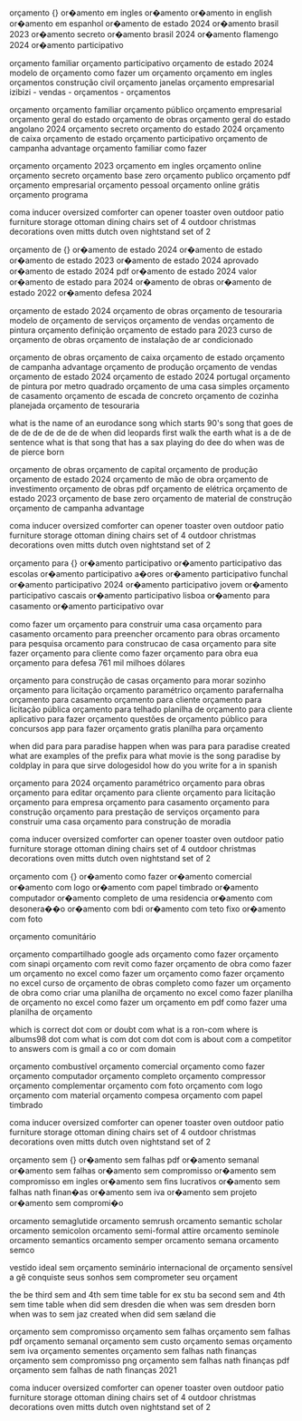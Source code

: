 
 
orçamento
{}
or�amento em ingles
or�amento
or�amento in english
or�amento em espanhol
or�amento de estado 2024
or�amento brasil 2023
or�amento secreto
or�amento brasil 2024
or�amento flamengo 2024
or�amento participativo

orçamento familiar
orçamento participativo
orçamento de estado 2024
modelo de orçamento
como fazer um orçamento
orçamento em ingles
orçamentos construção civil
orçamento janelas
orçamento empresarial
izibizi - vendas - orçamentos - orçamentos

orçamento
orçamento familiar
orçamento público
orçamento empresarial
orçamento geral do estado
orçamento de obras
orçamento geral do estado angolano 2024
orçamento secreto
orçamento do estado 2024
orçamento de caixa
orçamento de estado
orçamento participativo
orçamento de campanha advantage
orçamento familiar como fazer

orçamento
orçamento 2023
orçamento em ingles
orçamento online
orçamento secreto
orçamento base zero
orçamento publico
orçamento pdf
orçamento empresarial
orçamento pessoal
orçamento online grátis
orçamento programa

coma inducer oversized comforter
can opener
toaster oven
outdoor patio furniture
storage ottoman
dining chairs set of 4
outdoor christmas decorations
oven mitts
dutch oven
nightstand set of 2


 
orçamento de
{}
or�amento de estado 2024
or�amento de estado
or�amento de estado 2023
or�amento de estado 2024 aprovado
or�amento de estado 2024 pdf
or�amento de estado 2024 valor
or�amento de estado para 2024
or�amento de obras
or�amento de estado 2022
or�amento defesa 2024

orçamento de estado 2024
orçamento de obras
orçamento de tesouraria
modelo de orçamento de serviços
orçamento de vendas
orçamento de pintura
orçamento definição
orçamento de estado para 2023
curso de orçamento de obras
orçamento de instalação de ar condicionado

orçamento de obras
orçamento de caixa
orçamento de estado
orçamento de campanha advantage
orçamento de produção
orçamento de vendas
orçamento de estado 2024
orçamento de estado 2024 portugal
orçamento de pintura por metro quadrado
orçamento de uma casa simples
orçamento de casamento
orçamento de escada de concreto
orçamento de cozinha planejada
orçamento de tesouraria

what is the name of an eurodance song which starts
90's song that goes de de de de de de de de
when did leopards first walk the earth
what is a de de sentence
what is that song that has a sax playing do dee do
when was de de pierce born

orçamento de obras
orçamento de capital
orçamento de produção
orçamento de estado 2024
orçamento de mão de obra
orçamento de investimento
orçamento de obras pdf
orçamento de elétrica
orçamento de estado 2023
orçamento de base zero
orçamento de material de construção
orçamento de campanha advantage

coma inducer oversized comforter
can opener
toaster oven
outdoor patio furniture
storage ottoman
dining chairs set of 4
outdoor christmas decorations
oven mitts
dutch oven
nightstand set of 2


 
orçamento para
{}
or�amento participativo
or�amento participativo das escolas
or�amento participativo a�ores
or�amento participativo funchal
or�amento participativo 2024
or�amento participativo jovem
or�amento participativo cascais
or�amento participativo lisboa
or�amento para casamento
or�amento participativo ovar

como fazer um orçamento para construir uma casa
orçamento para casamento
orcamento para preencher
orcamento para obras
orcamento para pesquisa
orcamento para construcao de casa
orçamento para site
fazer orçamento para cliente
como fazer orçamento para obra
eua orçamento para defesa 761 mil milhoes dólares

orçamento para construção de casas
orçamento para morar sozinho
orçamento para licitação
orçamento paramétrico
orçamento parafernalha
orçamento para casamento
orçamento para cliente
orçamento para licitação pública
orçamento para telhado
planilha de orçamento para cliente
aplicativo para fazer orçamento
questões de orçamento público para concursos
app para fazer orçamento gratis
planilha para orçamento

when did para para paradise happen
when was para para paradise created
what are examples of the prefix para
what movie is the song paradise by coldplay in
para que sirve dologesidol
how do you write for a in spanish

orçamento para 2024
orçamento paramétrico
orçamento para obras
orçamento para editar
orçamento para cliente
orçamento para licitação
orçamento para empresa
orçamento para casamento
orçamento para construção
orçamento para prestação de serviços
orçamento para construir uma casa
orçamento para construção de moradia

coma inducer oversized comforter
can opener
toaster oven
outdoor patio furniture
storage ottoman
dining chairs set of 4
outdoor christmas decorations
oven mitts
dutch oven
nightstand set of 2


 
orçamento com
{}
or�amento como fazer
or�amento comercial
or�amento com logo
or�amento com papel timbrado
or�amento computador
or�amento completo de uma residencia
or�amento com desonera��o
or�amento com bdi
or�amento com teto fixo
or�amento com foto

orçamento comunitário

orçamento compartilhado google ads
orçamento como fazer
orçamento com sinapi
orçamento com revit
como fazer orçamento de obra
como fazer um orçamento no excel
como fazer um orçamento
como fazer orçamento no excel
curso de orçamento de obras completo
como fazer um orçamento de obra
como criar uma planilha de orçamento no excel
como fazer planilha de orçamento no excel
como fazer um orçamento em pdf
como fazer uma planilha de orçamento

which is correct dot com or doubt com
what is a ron-com
where is albums98 dot com
what is com dot com dot com
is about com a competitor to answers com
is gmail a co or com domain

orçamento combustível
orçamento comercial
orçamento como fazer
orçamento computador
orçamento completo
orçamento compressor
orçamento complementar
orçamento com foto
orçamento com logo
orçamento com material
orçamento compesa
orçamento com papel timbrado

coma inducer oversized comforter
can opener
toaster oven
outdoor patio furniture
storage ottoman
dining chairs set of 4
outdoor christmas decorations
oven mitts
dutch oven
nightstand set of 2


 
orçamento sem
{}
or�amento sem falhas pdf
or�amento semanal
or�amento sem falhas
or�amento sem compromisso
or�amento sem compromisso em ingles
or�amento sem fins lucrativos
or�amento sem falhas nath finan�as
or�amento sem iva
or�amento sem projeto
or�amento sem compromi�o

orcamento semaglutide
orcamento semrush
orcamento semantic scholar
orcamento semicolon
orcamento semi-formal attire
orcamento seminole
orcamento semantics
orcamento semper
orcamento semana
orcamento semco

vestido ideal sem orçamento
seminário internacional de orçamento sensível a gê
conquiste seus sonhos sem comprometer seu orçament

the be third sem and 4th sem time table for ex stu
ba second sem and 4th sem time table
when did sem dresden die
when was sem dresden born
when was to sem jaz created
when did sem sæland die

orçamento sem compromisso
orçamento sem falhas
orçamento sem falhas pdf
orçamento semanal
orçamento sem custo
orçamento semas
orçamento sem iva
orçamento sementes
orçamento sem falhas nath finanças
orçamento sem compromisso png
orçamento sem falhas nath finanças pdf
orçamento sem falhas de nath finanças 2021

coma inducer oversized comforter
can opener
toaster oven
outdoor patio furniture
storage ottoman
dining chairs set of 4
outdoor christmas decorations
oven mitts
dutch oven
nightstand set of 2


